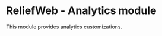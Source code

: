 ReliefWeb - Analytics module
============================

This module provides analytics customizations.
